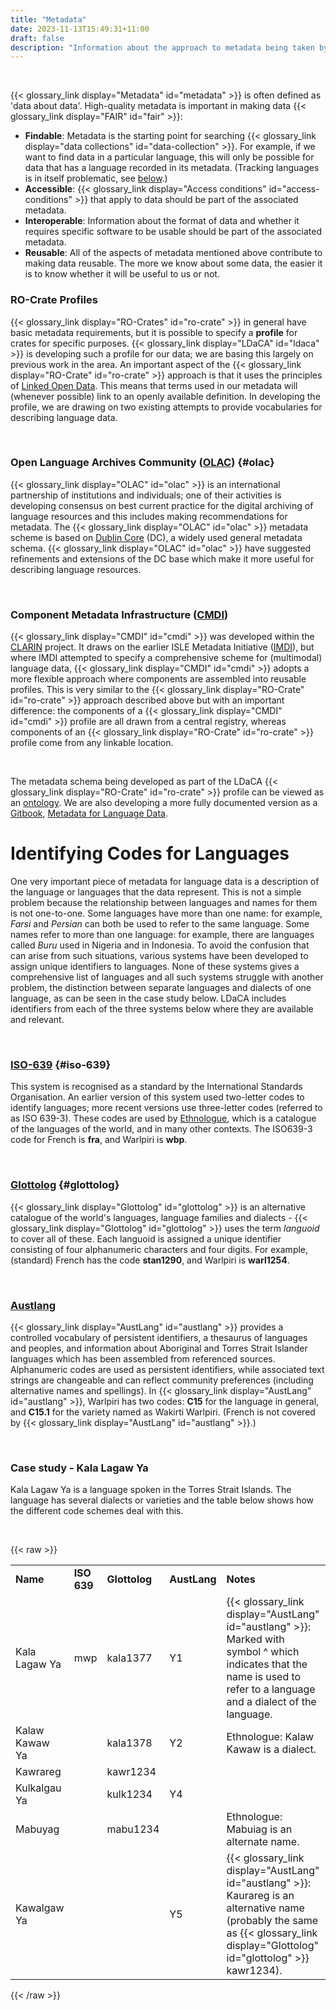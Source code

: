 ```yaml
---
title: "Metadata"
date: 2023-11-13T15:49:31+11:00
draft: false
description: "Information about the approach to metadata being taken by LDaCA."
---
```


<br>

{{< glossary_link display="Metadata" id="metadata" >}} is often defined as 'data about data'. High-quality metadata is important in making data {{< glossary_link display="FAIR" id="fair" >}}:

- **Findable**: Metadata is the starting point for searching {{< glossary_link display="data collections" id="data-collection" >}}. For example, if we want to find data in a particular language, this will only be possible for data that has a language recorded in its metadata. (Tracking languages is in itself problematic, see [below](#identifying-codes-for-languages).)
- **Accessible**: {{< glossary_link display="Access conditions" id="access-conditions" >}} that apply to data should be part of the associated metadata.
- **Interoperable**: Information about the format of data and whether it requires specific software to be usable should be part of the associated metadata.
- **Reusable**: All of the aspects of metadata mentioned above contribute to making data reusable. The more we know about some data, the easier it is to know whether it will be useful to us or not.

### RO-Crate Profiles

{{< glossary_link display="RO-Crates" id="ro-crate" >}} in general have basic metadata requirements, but it is possible to specify a **profile** for crates for specific purposes. {{< glossary_link display="LDaCA" id="ldaca" >}} is developing such a profile for our data; we are basing this largely on previous work in the area. An important aspect of the {{< glossary_link display="RO-Crate" id="ro-crate" >}} approach is that it uses the principles of [Linked Open Data](https://en.wikipedia.org/wiki/Linked_data#Linked_open_data). This means that terms used in our metadata will (whenever possible) link to an openly available definition. In developing the profile, we are drawing on two existing attempts to provide vocabularies for describing language data.

<br>

### Open Language Archives Community ([OLAC](http://www.language-archives.org/)) {#olac}

{{< glossary_link display="OLAC" id="olac" >}} is an international partnership of institutions and individuals; one of their activities is developing consensus on best current practice for the digital archiving of language resources and this includes making recommendations for metadata. The {{< glossary_link display="OLAC" id="olac" >}} metadata scheme is based on [Dublin Core](https://www.dublincore.org/) (DC), a widely used general metadata schema. {{< glossary_link display="OLAC" id="olac" >}} have suggested refinements and extensions of the DC base which make it more useful for describing language resources.

<br>

### Component Metadata Infrastructure ([CMDI](https://www.clarin.eu/content/component-metadata))

{{< glossary_link display="CMDI" id="cmdi" >}} was developed within the [CLARIN](https://www.clarin.eu) project. It draws on the earlier ISLE Metadata Initiative ([IMDI](https://en.wikipedia.org/wiki/IMDI)), but where IMDI attempted to specify a comprehensive scheme for (multimodal) language data, {{< glossary_link display="CMDI" id="cmdi" >}} adopts a more flexible approach where components are assembled into reusable profiles. This is very similar to the {{< glossary_link display="RO-Crate" id="ro-crate" >}} approach described above but with an important difference: the components of a {{< glossary_link display="CMDI" id="cmdi" >}} profile are all drawn from a central registry, whereas components of an {{< glossary_link display="RO-Crate" id="ro-crate" >}} profile come from any linkable location.

<br>

The metadata schema being developed as part of the LDaCA {{< glossary_link display="RO-Crate" id="ro-crate" >}} profile can be viewed as an [ontology](https://github.com/Language-Research-Technology/language-data-commons-vocabs/blob/master/ontology.md). We are also developing a more fully documented version as a [Gitbook](https://www.gitbook.com/), [Metadata for Language Data](https://ldaca.gitbook.io/metadata-for-language-data/).

# Identifying Codes for Languages

One very important piece of metadata for language data is a description of the language or languages that the data represent. This is not a simple problem because the relationship between languages and names for them is not one-to-one. Some languages have more than one name: for example, _Farsi_ and _Persian_ can both be used to refer to the same language. Some names refer to more than one language: for example, there are languages called _Buru_ used in Nigeria and in Indonesia. To avoid the confusion that can arise from such situations, various systems have been developed to assign unique identifiers to languages. None of these systems gives a comprehensive list of languages and all such systems struggle with another problem, the distinction between separate languages and dialects of one language, as can be seen in the case study below. LDaCA includes identifiers from each of the three systems below where they are available and relevant.

<br>

### [ISO-639](https://iso639-3.sil.org/) {#iso-639}

This system is recognised as a standard by the International Standards Organisation. An earlier version of this system used two-letter codes to identify languages; more recent versions use three-letter codes (referred to as ISO 639-3). These codes are used by [Ethnologue](https://www.ethnologue.com/), which is a catalogue of the languages of the world, and in many other contexts. The ISO639-3 code for French is **fra**, and Warlpiri is **wbp**.

<br>

### [Glottolog](https://glottolog.org/) {#glottolog}

{{< glossary_link display="Glottolog" id="glottolog" >}} is an alternative catalogue of the world's languages, language families and dialects - {{< glossary_link display="Glottolog" id="glottolog" >}} uses the term _languoid_ to cover all of these. Each languoid is assigned a unique identifier consisting of four alphanumeric characters and four digits. For example, (standard) French has the code **stan1290**, and Warlpiri is **warl1254**.

<br>

### [Austlang](https://collection.aiatsis.gov.au/austlang/about)

{{< glossary_link display="AustLang" id="austlang" >}} provides a controlled vocabulary of persistent identifiers, a thesaurus of languages and peoples, and information about Aboriginal and Torres Strait Islander languages which has been assembled from referenced sources. Alphanumeric codes are used as persistent identifiers, while associated text strings are changeable and can reflect community preferences (including alternative names and spellings). In {{< glossary_link display="AustLang" id="austlang" >}}, Warlpiri has two codes: **C15** for the language in general, and **C15.1** for the variety named as Wakirti Warlpiri. (French is not covered by {{< glossary_link display="AustLang" id="austlang" >}}.)

<br>

### Case study - Kala Lagaw Ya

Kala Lagaw Ya is a language spoken in the Torres Strait Islands. The language has several dialects or varieties and the table below shows how the different code schemes deal with this.

<br>

{{< raw >}}

<table>
<tr><td><b>Name</b></td><td><b>ISO 639</b></td><td><b>Glottolog</b></td><td><b>AustLang</b></td><td><b>Notes</b></td></tr>
<tr><td>Kala Lagaw Ya</td><td>mwp</td><td>kala1377</td><td>Y1</td><td>{{< glossary_link display="AustLang" id="austlang" >}}: Marked with symbol ^ which indicates that the name is used to refer to a language and a dialect of the language.</td></tr>
<tr><td>Kalaw Kawaw Ya</td><td></td><td>kala1378</td><td>Y2</td><td>Ethnologue: Kalaw Kawaw is a dialect.</td></tr>
<tr><td>Kawrareg</td><td></td><td>kawr1234</td><td></td><td></td></tr>
<tr><td>Kulkalgau Ya</td><td></td><td>kulk1234</td><td>Y4</td><td></td></tr>
<tr><td>Mabuyag</td><td></td><td>mabu1234</td><td></td><td>Ethnologue: Mabuiag is an alternate name.</td></tr>
<tr><td>Kawalgaw Ya</td><td></td><td></td><td>Y5</td><td>{{< glossary_link display="AustLang" id="austlang" >}}: Kaurareg is an alternative name (probably the same as {{< glossary_link display="Glottolog" id="glottolog" >}} kawr1234).</td></tr>
</table>

{{< /raw >}}

<br>
